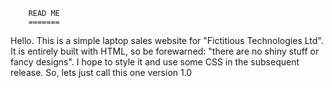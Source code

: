 		READ ME
		=======
Hello. This is a simple laptop sales website for "Fictitious Technologies Ltd".
It is entirely built with HTML, so be forewarned: "there are no shiny stuff or fancy designs".
I hope to style it and use some CSS in the subsequent release. 
So, lets just call this one version 1.0